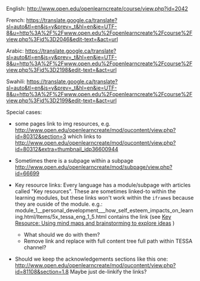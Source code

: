 
English:
http://www.open.edu/openlearncreate/course/view.php?id=2042


French:
https://translate.google.ca/translate?sl=auto&tl=en&js=y&prev=_t&hl=en&ie=UTF-8&u=http%3A%2F%2Fwww.open.edu%2Fopenlearncreate%2Fcourse%2Fview.php%3Fid%3D2046&edit-text=&act=url


Arabic:
https://translate.google.ca/translate?sl=auto&tl=en&js=y&prev=_t&hl=en&ie=UTF-8&u=http%3A%2F%2Fwww.open.edu%2Fopenlearncreate%2Fcourse%2Fview.php%3Fid%3D2198&edit-text=&act=url

Swahili:
https://translate.google.ca/translate?sl=auto&tl=en&js=y&prev=_t&hl=en&ie=UTF-8&u=http%3A%2F%2Fwww.open.edu%2Fopenlearncreate%2Fcourse%2Fview.php%3Fid%3D2199&edit-text=&act=url




Special cases:

  - some pages link to img resources, e.g.
    http://www.open.edu/openlearncreate/mod/oucontent/view.php?id=80312&section=3
    which links to
    http://www.open.edu/openlearncreate/mod/oucontent/view.php?id=80312&extra=thumbnail_idp36600944

  - Sometimes there is a subpage within a subpage
    http://www.open.edu/openlearncreate/mod/subpage/view.php?id=66699

  - Key resource links:
    Every language has a module/subpage with articles called "Key resources".
    These are sometimes linked-to within the learning modules, but these links
    won't work within the `iframe`s because they are ouside of the module.
    e.g.: module_1__personal_development___how_self_esteem_impacts_on_learning.html/Items/5x_tessa_eng_1_5.html
    contains the link (see [Key Resource: Using mind maps and brainstorming to explore ideas](http://www.open.edu/openlearnworks/mod/oucontent/olinkremote.php?website=TESSA_Eng&targetdoc=Key%20Resource:%20Using%20mind%20maps%20and%20brainstorming%20to%20explore%20ideas) )
      - What should we do with them?
      - Remove link and replace with full content tree full path within TESSA channel?

  - Should we keep the acknowledgements sections like this one:
    http://www.open.edu/openlearncreate/mod/oucontent/view.php?id=81108&section=1.8
    Maybe just de-linkify the links?
